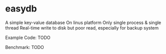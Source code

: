# easydb
A simple key-value database
On linus platform
Only single process & single thread
Real-time write to disk but poor read, especially for backup system

Example Code: TODO

Benchmark: TODO

